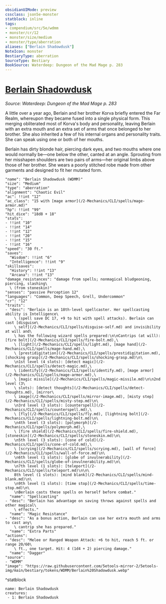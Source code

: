 ```yaml
---
obsidianUIMode: preview
cssclass: json5e-monster
statblock: inline
tags:
- compendium/src/5e/wdmm
- monster/cr/12
- monster/size/medium
- monster/type/aberration
aliases: ["Berlain Shadowdusk"]
NoteIcon: monster
BestiaryType: aberration
SourceType: Bestiary
BookSource: Waterdeep: Dungeon of the Mad Mage p. 283
---
```

# [Berlain Shadowdusk](2-Mechanics/CLI/bestiary/npc/berlain-shadowdusk-wdmm.md)
*Source: Waterdeep: Dungeon of the Mad Mage p. 283*  

A little over a year ago, Berlain and her brother Korva briefly entered the Far Realm, whereupon they became fused into a single physical form. This merging obliterated most of Korva's body and personality, leaving Berlain with an extra mouth and an extra set of arms that once belonged to her brother. She also inherited a few of his internal organs and personality traits. She can speak using one or both of her mouths.

Berlain has dirty blonde hair, piercing dark eyes, and two mouths where one would normally be—one below the other, canted at an angle. Sprouting from her misshapen shoulders are two pairs of arms—her original limbs above those of her brother. She wears a poorly stitched robe made from other garments and designed to fit her mutated form.

```statblock
"name": "Berlain Shadowdusk (WDMM)"
"size": "Medium"
"type": "aberration"
"alignment": "Chaotic Evil"
"ac": !!int "12"
"ac_class": "15 with [mage armor](/2-Mechanics/CLI/spells/mage-armor.md)"
"hp": !!int "99"
"hit_dice": "18d8 + 18"
"stats":
- !!int "10"
- !!int "14"
- !!int "12"
- !!int "20"
- !!int "15"
- !!int "16"
"speed": "30 ft."
"saves":
  "Wisdom": !!int "6"
  "Intelligence": !!int "9"
"skillsaves":
  "History": !!int "13"
  "Arcana": !!int "13"
"damage_resistances": "damage from spells; nonmagical bludgeoning, piercing, slashing\
  \ (from stoneskin)"
"senses": "passive Perception 12"
"languages": "Common, Deep Speech, Grell, Undercommon"
"cr": "12"
"traits":
- "desc": "Berlain is an 18th-level spellcaster. Her spellcasting ability is Intelligence\
    \ (spell save DC 17, +9 to hit with spell attacks). Berlain can cast [disguise\
    \ self](/2-Mechanics/CLI/spells/disguise-self.md) and invisibility at will and\
    \ has the following wizard spells prepared:\n\nCantrips (at will): [fire bolt](/2-Mechanics/CLI/spells/fire-bolt.md),\
    \ [light](/2-Mechanics/CLI/spells/light.md), [mage hand](/2-Mechanics/CLI/spells/mage-hand.md),\
    \ [prestidigitation](/2-Mechanics/CLI/spells/prestidigitation.md), [shocking grasp](/2-Mechanics/CLI/spells/shocking-grasp.md)\n\
    \n1st level (4 slots): [detect magic](/2-Mechanics/CLI/spells/detect-magic.md),\
    \ [identify](/2-Mechanics/CLI/spells/identify.md), [mage armor](/2-Mechanics/CLI/spells/mage-armor.md),\
    \ [magic missile](/2-Mechanics/CLI/spells/magic-missile.md)\n\n2nd level (3\
    \ slots): [detect thoughts](/2-Mechanics/CLI/spells/detect-thoughts.md), [mirror\
    \ image](/2-Mechanics/CLI/spells/mirror-image.md), [misty step](/2-Mechanics/CLI/spells/misty-step.md)\n\
    \n3rd level (3 slots): [counterspell](/2-Mechanics/CLI/spells/counterspell.md),\
    \ [fly](/2-Mechanics/CLI/spells/fly.md), [lightning bolt](/2-Mechanics/CLI/spells/lightning-bolt.md)\n\
    \n4th level (3 slots): [polymorph](/2-Mechanics/CLI/spells/polymorph.md),\
    \ [fire shield](/2-Mechanics/CLI/spells/fire-shield.md), [stoneskin](/2-Mechanics/CLI/spells/stoneskin.md)\n\
    \n5th level (3 slots): [cone of cold](/2-Mechanics/CLI/spells/cone-of-cold.md),\
    \ [scrying](/2-Mechanics/CLI/spells/scrying.md), [wall of force](/2-Mechanics/CLI/spells/wall-of-force.md)\n\
    \n6th level (1 slots): [globe of invulnerability](/2-Mechanics/CLI/spells/globe-of-invulnerability.md)\n\
    \n7th level (1 slots): [teleport](/2-Mechanics/CLI/spells/teleport.md)\n\n\
    8th level (1 slots): [mind blank](/2-Mechanics/CLI/spells/mind-blank.md)\n\
    \n9th level (1 slots): [time stop](/2-Mechanics/CLI/spells/time-stop.md)\n\
    \nBerlain casts these spells on herself before combat."
  "name": "Spellcasting"
- "desc": "Berlain has advantage on saving throws against spells and other magical\
    \ effects."
  "name": "Magic Resistance"
- "desc": "As a bonus action, Berlain can use her extra mouth and arms to cast any\
    \ cantrip she has prepared."
  "name": "Extra Parts"
"actions":
- "desc": "Melee or Ranged Weapon Attack: +6 to hit, reach 5 ft. or range 20/60\
    \ ft., one target. Hit: 4 (1d4 + 2) piercing damage."
  "name": "Dagger"
"source":
- "WDMM"
"image": "https://raw.githubusercontent.com/5etools-mirror-2/5etools-img/main/bestiary/tokens/WDMM/Berlain%20Shadowdusk.webp"
```
^statblock

```encounter-table
name: Berlain Shadowdusk
creatures:
 - 1: Berlain Shadowdusk
```